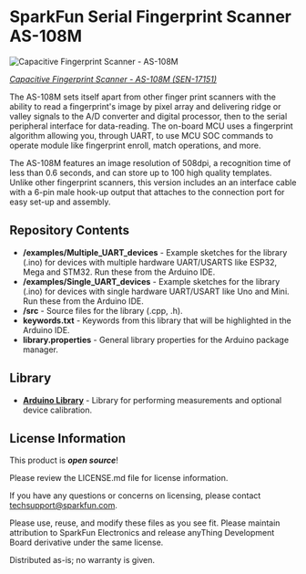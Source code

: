 SparkFun Serial Fingerprint Scanner AS-108M
==========================================================

![Capacitive Fingerprint Scanner - AS-108M](https://cdn.sparkfun.com//assets/parts/1/6/1/3/3/17151-Capacitive_Fingerprint_Scanner_-_AS-108M-01.jpg)

[*Capacitive Fingerprint Scanner - AS-108M (SEN-17151)*](https://www.sparkfun.com/products/17151)

The AS-108M sets itself apart from other finger print scanners with the ability to read a fingerprint's image by pixel array and delivering ridge or valley signals to the A/D converter and digital processor, then to the serial peripheral interface for data-reading. The on-board MCU uses a fingerprint algorithm allowing you, through UART, to use MCU SOC commands to operate module like fingerprint enroll, match operations, and more.

The AS-108M features an image resolution of 508dpi, a recognition time of less than 0.6 seconds, and can store up to 100 high quality templates. Unlike other fingerprint scanners, this version includes an an interface cable with a 6-pin male hook-up output that attaches to the connection port for easy set-up and assembly.

Repository Contents
-------------------

* **/examples/Multiple_UART_devices** - Example sketches for the library (.ino) for devices with multiple hardware UART/USARTS like ESP32, Mega and STM32. Run these from the Arduino IDE. 
* **/examples/Single_UART_devices** - Example sketches for the library (.ino) for devices with single hardware UART/USART like Uno and Mini. Run these from the Arduino IDE. 
* **/src** - Source files for the library (.cpp, .h).
* **keywords.txt** - Keywords from this library that will be highlighted in the Arduino IDE. 
* **library.properties** - General library properties for the Arduino package manager. 

Library
--------------
* **[Arduino Library](https://github.com/sparkfun/Sparkfun_TMF8801_Arduino_Library)** - Library for performing measurements and optional device calibration.

License Information
-------------------

This product is _**open source**_! 

Please review the LICENSE.md file for license information. 

If you have any questions or concerns on licensing, please contact techsupport@sparkfun.com.

Please use, reuse, and modify these files as you see fit. Please maintain attribution to SparkFun Electronics and release anyThing Development Board derivative under the same license.

Distributed as-is; no warranty is given.
